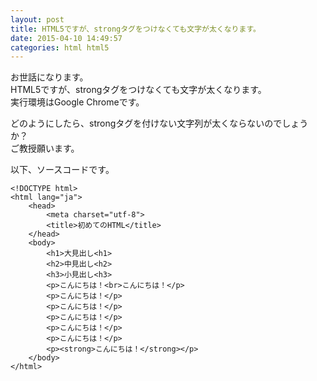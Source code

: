 ```yaml
---
layout: post
title: HTML5ですが、strongタグをつけなくても文字が太くなります。
date: 2015-04-10 14:49:57
categories: html html5
---
```

<!-- {% raw %} -->
<p>お世話になります。<br>
HTML5ですが、strongタグをつけなくても文字が太くなります。<br>
実行環境はGoogle Chromeです。</p>

<p>どのようにしたら、strongタグを付けない文字列が太くならないのでしょうか？<br>
ご教授願います。</p>

<p>以下、ソースコードです。</p>

<pre><code>&lt;!DOCTYPE html&gt;
&lt;html lang="ja"&gt;
    &lt;head&gt;
        &lt;meta charset="utf-8"&gt;
        &lt;title&gt;初めてのHTML&lt;/title&gt;
    &lt;/head&gt;
    &lt;body&gt;
        &lt;h1&gt;大見出し&lt;h1&gt;
        &lt;h2&gt;中見出し&lt;h2&gt;
        &lt;h3&gt;小見出し&lt;h3&gt;
        &lt;p&gt;こんにちは！&lt;br&gt;こんにちは！&lt;/p&gt;
        &lt;p&gt;こんにちは！&lt;/p&gt;
        &lt;p&gt;こんにちは！&lt;/p&gt;
        &lt;p&gt;こんにちは！&lt;/p&gt;
        &lt;p&gt;こんにちは！&lt;/p&gt;
        &lt;p&gt;こんにちは！&lt;/p&gt;
        &lt;p&gt;&lt;strong&gt;こんにちは！&lt;/strong&gt;&lt;/p&gt;
    &lt;/body&gt;
&lt;/html&gt;
</code></pre>
<!-- {% endraw %} -->
